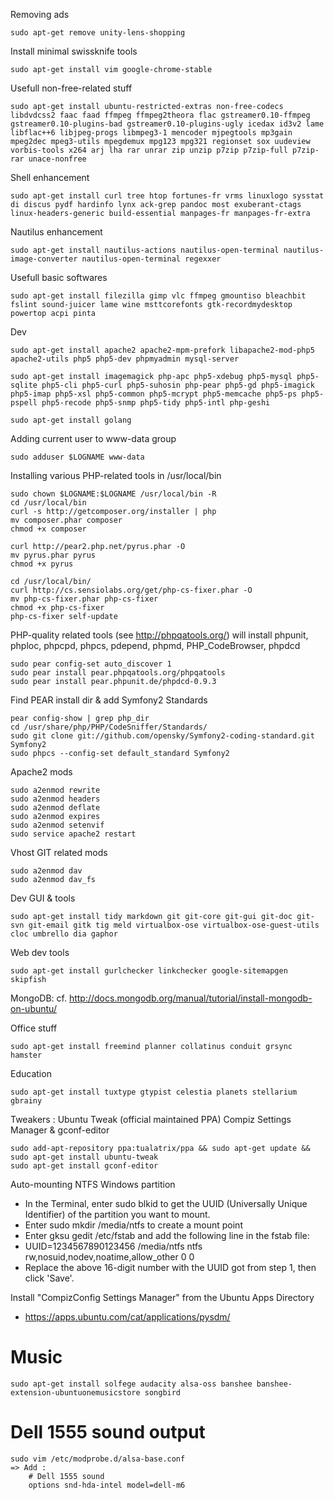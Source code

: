 

Removing ads
	
	sudo apt-get remove unity-lens-shopping

Install minimal swissknife tools

	sudo apt-get install vim google-chrome-stable

Usefull non-free-related stuff

	sudo apt-get install ubuntu-restricted-extras non-free-codecs libdvdcss2 faac faad ffmpeg ffmpeg2theora flac gstreamer0.10-ffmpeg gstreamer0.10-plugins-bad gstreamer0.10-plugins-ugly icedax id3v2 lame libflac++6 libjpeg-progs libmpeg3-1 mencoder mjpegtools mp3gain mpeg2dec mpeg3-utils mpegdemux mpg123 mpg321 regionset sox uudeview vorbis-tools x264 arj lha rar unrar zip unzip p7zip p7zip-full p7zip-rar unace-nonfree

Shell enhancement

    sudo apt-get install curl tree htop fortunes-fr vrms linuxlogo sysstat di discus pydf hardinfo lynx ack-grep pandoc most exuberant-ctags linux-headers-generic build-essential manpages-fr manpages-fr-extra

Nautilus enhancement

    sudo apt-get install nautilus-actions nautilus-open-terminal nautilus-image-converter nautilus-open-terminal regexxer

Usefull basic softwares

    sudo apt-get install filezilla gimp vlc ffmpeg gmountiso bleachbit fslint sound-juicer lame wine msttcorefonts gtk-recordmydesktop powertop acpi pinta

Dev

    sudo apt-get install apache2 apache2-mpm-prefork libapache2-mod-php5 apache2-utils php5 php5-dev phpmyadmin mysql-server

    sudo apt-get install imagemagick php-apc php5-xdebug php5-mysql php5-sqlite php5-cli php5-curl php5-suhosin php-pear php5-gd php5-imagick php5-imap php5-xsl php5-common php5-mcrypt php5-memcache php5-ps php5-pspell php5-recode php5-snmp php5-tidy php5-intl php-geshi

    sudo apt-get install golang

Adding current user to www-data group

    sudo adduser $LOGNAME www-data

Installing various PHP-related tools in /usr/local/bin

    sudo chown $LOGNAME:$LOGNAME /usr/local/bin -R
    cd /usr/local/bin
    curl -s http://getcomposer.org/installer | php
    mv composer.phar composer
    chmod +x composer

    curl http://pear2.php.net/pyrus.phar -O
    mv pyrus.phar pyrus
    chmod +x pyrus

    cd /usr/local/bin/
    curl http://cs.sensiolabs.org/get/php-cs-fixer.phar -O
    mv php-cs-fixer.phar php-cs-fixer
    chmod +x php-cs-fixer 
    php-cs-fixer self-update

PHP-quality related tools (see http://phpqatools.org/)
will install phpunit, phploc, phpcpd, phpcs, pdepend, phpmd, PHP_CodeBrowser, phpdcd

    sudo pear config-set auto_discover 1
    sudo pear install pear.phpqatools.org/phpqatools
    sudo pear install pear.phpunit.de/phpdcd-0.9.3

Find PEAR install dir & add Symfony2 Standards

    pear config-show | grep php_dir 
    cd /usr/share/php/PHP/CodeSniffer/Standards/
    sudo git clone git://github.com/opensky/Symfony2-coding-standard.git Symfony2 
    sudo phpcs --config-set default_standard Symfony2

Apache2 mods

    sudo a2enmod rewrite
    sudo a2enmod headers
    sudo a2enmod deflate
    sudo a2enmod expires
    sudo a2enmod setenvif
    sudo service apache2 restart

Vhost GIT related mods

    sudo a2enmod dav
    sudo a2enmod dav_fs

Dev GUI & tools

    sudo apt-get install tidy markdown git git-core git-gui git-doc git-svn git-email gitk tig meld virtualbox-ose virtualbox-ose-guest-utils cloc umbrello dia gaphor

Web dev tools

    sudo apt-get install gurlchecker linkchecker google-sitemapgen skipfish

MongoDB: cf. http://docs.mongodb.org/manual/tutorial/install-mongodb-on-ubuntu/

Office stuff

    sudo apt-get install freemind planner collatinus conduit grsync hamster

Education

    sudo apt-get install tuxtype gtypist celestia planets stellarium gbrainy

Tweakers : Ubuntu Tweak (official maintained PPA) Compiz Settings Manager & gconf-editor

	sudo add-apt-repository ppa:tualatrix/ppa && sudo apt-get update && sudo apt-get install ubuntu-tweak
	sudo apt-get install gconf-editor

Auto-mounting NTFS Windows partition

* In the Terminal, enter sudo blkid to get the UUID (Universally Unique Identifier) of the partition you want to mount.
* Enter sudo mkdir /media/ntfs to create a mount point
* Enter gksu gedit /etc/fstab and add the following line in the fstab file:
* UUID=1234567890123456 /media/ntfs ntfs rw,nosuid,nodev,noatime,allow_other 0 0
* Replace the above 16-digit number with the UUID got from step 1, then click 'Save'.

Install "CompizConfig Settings Manager" from the Ubuntu Apps Directory
* https://apps.ubuntu.com/cat/applications/pysdm/

# Music

    sudo apt-get install solfege audacity alsa-oss banshee banshee-extension-ubuntuonemusicstore songbird

# Dell 1555 sound output
    
    sudo vim /etc/modprobe.d/alsa-base.conf
	=> Add :
		# Dell 1555 sound
		options snd-hda-intel model=dell-m6



